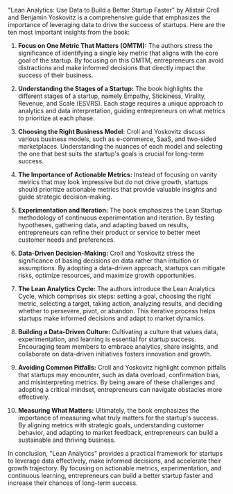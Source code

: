 "Lean Analytics: Use Data to Build a Better Startup Faster" by Alistair Croll and Benjamin Yoskovitz is a comprehensive guide that emphasizes the importance of leveraging data to drive the success of startups. Here are the ten most important insights from the book:

1. **Focus on One Metric That Matters (OMTM):** The authors stress the significance of identifying a single key metric that aligns with the core goal of the startup. By focusing on this OMTM, entrepreneurs can avoid distractions and make informed decisions that directly impact the success of their business.

2. **Understanding the Stages of a Startup:** The book highlights the different stages of a startup, namely Empathy, Stickiness, Virality, Revenue, and Scale (ESVRS). Each stage requires a unique approach to analytics and data interpretation, guiding entrepreneurs on what metrics to prioritize at each phase.

3. **Choosing the Right Business Model:** Croll and Yoskovitz discuss various business models, such as e-commerce, SaaS, and two-sided marketplaces. Understanding the nuances of each model and selecting the one that best suits the startup's goals is crucial for long-term success.

4. **The Importance of Actionable Metrics:** Instead of focusing on vanity metrics that may look impressive but do not drive growth, startups should prioritize actionable metrics that provide valuable insights and guide strategic decision-making.

5. **Experimentation and Iteration:** The book emphasizes the Lean Startup methodology of continuous experimentation and iteration. By testing hypotheses, gathering data, and adapting based on results, entrepreneurs can refine their product or service to better meet customer needs and preferences.

6. **Data-Driven Decision-Making:** Croll and Yoskovitz stress the significance of basing decisions on data rather than intuition or assumptions. By adopting a data-driven approach, startups can mitigate risks, optimize resources, and maximize growth opportunities.

7. **The Lean Analytics Cycle:** The authors introduce the Lean Analytics Cycle, which comprises six steps: setting a goal, choosing the right metric, selecting a target, taking action, analyzing results, and deciding whether to persevere, pivot, or abandon. This iterative process helps startups make informed decisions and adapt to market dynamics.

8. **Building a Data-Driven Culture:** Cultivating a culture that values data, experimentation, and learning is essential for startup success. Encouraging team members to embrace analytics, share insights, and collaborate on data-driven initiatives fosters innovation and growth.

9. **Avoiding Common Pitfalls:** Croll and Yoskovitz highlight common pitfalls that startups may encounter, such as data overload, confirmation bias, and misinterpreting metrics. By being aware of these challenges and adopting a critical mindset, entrepreneurs can navigate obstacles more effectively.

10. **Measuring What Matters:** Ultimately, the book emphasizes the importance of measuring what truly matters for the startup's success. By aligning metrics with strategic goals, understanding customer behavior, and adapting to market feedback, entrepreneurs can build a sustainable and thriving business.

In conclusion, "Lean Analytics" provides a practical framework for startups to leverage data effectively, make informed decisions, and accelerate their growth trajectory. By focusing on actionable metrics, experimentation, and continuous learning, entrepreneurs can build a better startup faster and increase their chances of long-term success.